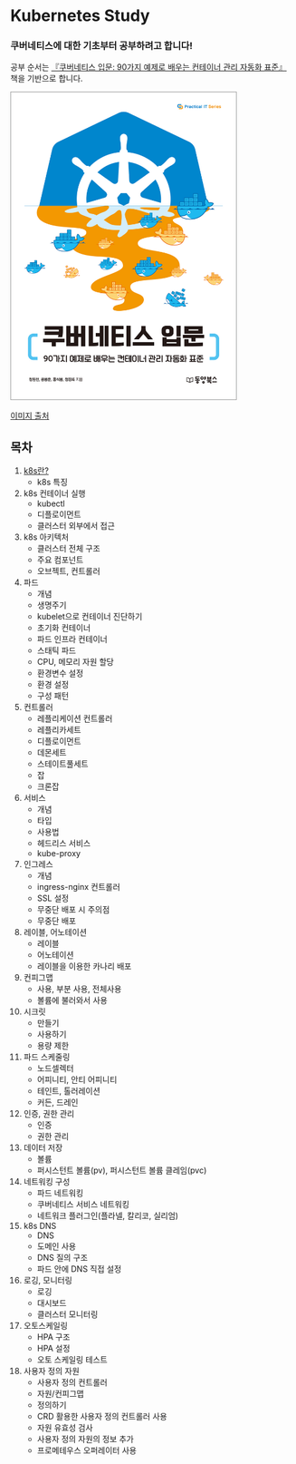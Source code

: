 Kubernetes Study
===

### 쿠버네티스에 대한 기초부터 공부하려고 합니다!

공부 순서는 [『쿠버네티스 입문: 90가지 예제로 배우는 컨테이너 관리 자동화 표준』](https://github.com/dybooksIT/kubernetes-book) 책을 기반으로 합니다.

<img src="image/kubernetes%20cover.jpg" width="400" height="544">

[이미지 출처](https://github.com/dybooksIT/kubernetes-book/blob/master/readme/cover.jpg)

## 목차

1. [k8s란?](https://github.com/dbgusrb12/k8s-study/tree/master/01.%20kubernetes)
    - k8s 특징
2. k8s 컨테이너 실행
    - kubectl
    - 디플로이먼트
    - 클러스터 외부에서 접근
3. k8s 아키텍처
    - 클러스터 전체 구조
    - 주요 컴포넌트
    - 오브젝트, 컨트롤러
4. 파드
    - 개념
    - 생명주기
    - kubelet으로 컨테이너 진단하기
    - 초기화 컨테이너
    - 파드 인프라 컨테이너
    - 스태틱 파드
    - CPU, 메모리 자원 할당
    - 환경변수 설정
    - 환경 설정
    - 구성 패턴
5. 컨트롤러
    - 레플리케이션 컨트롤러
    - 레플리카세트
    - 디플로이먼트
    - 데몬세트
    - 스테이트풀세트
    - 잡
    - 크론잡
6. 서비스
    - 개념
    - 타입
    - 사용법
    - 헤드리스 서비스
    - kube-proxy
7. 인그레스
    - 개념
    - ingress-nginx 컨트롤러
    - SSL 설정
    - 무중단 배포 시 주의점
    - 무중단 배포
8. 레이블, 어노테이션
    - 레이블
    - 어노테이션
    - 레이블을 이용한 카나리 배포
9. 컨피그맵
    - 사용, 부분 사용, 전체사용
    - 볼륨에 불러와서 사용
10. 시크릿
    - 만들기
    - 사용하기
    - 용량 제한
11. 파드 스케줄링
    - 노드셀렉터
    - 어피니티, 안티 어피니티
    - 테인트, 톨러레이션
    - 커든, 드레인
12. 인증, 권한 관리
    - 인증
    - 권한 관리
13. 데이터 저장
    - 볼륨
    - 퍼시스턴트 볼륨(pv), 퍼시스턴트 볼륨 클레임(pvc)
14. 네트워킹 구성
    - 파드 네트워킹
    - 쿠버네티스 서비스 네트워킹
    - 네트워크 플러그인(플라넬, 칼리코, 실리엄)
15. k8s DNS
    - DNS
    - 도메인 사용
    - DNS 질의 구조
    - 파드 안에 DNS 직접 설정
16. 로깅, 모니터링
    - 로깅
    - 대시보드
    - 클러스터 모니터링
17. 오토스케일링
    - HPA 구조
    - HPA 설정
    - 오토 스케일링 테스트
18. 사용자 정의 자원
    - 사용자 정의 컨트롤러
    - 자원/컨피그맵
    - 정의하기
    - CRD 활용한 사용자 정의 컨트롤러 사용
    - 자원 유효성 검사
    - 사용자 정의 자원의 정보 추가
    - 프로메테우스 오퍼레이터 사용